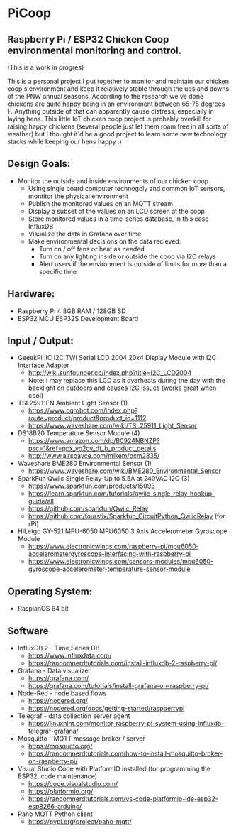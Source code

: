 # PiCoop
## Raspberry Pi / ESP32 Chicken Coop environmental monitoring and control.

(This is a work in progres)

This is a personal project I put together to monitor and maintain our chicken coop's environment and keep it relatively stable
through the ups and downs of the PNW annual seasons. According to the research we've done chickens are quite happy being in an
environment between 65-75 degrees F. Anything outside of that can apparently cause distress, especially in laying hens. This 
little IoT chicken coop project is probably overkill for raising happy chickens (several people just let them roam free in all
sorts of weather) but I thought it'd be a good project to learn some new technology stacks while keeping our hens happy :)

## Design Goals:
- Monitor the outside and inside environments of our chicken coop
  - Using single board computer technogoly and common IoT sensors, montitor the physical environment
  - Publish the monitored values on an MQTT stream
  - Display a subset of the values on an LCD screen at the coop
  - Store monitored values in a time-series database, in this case InfluxDB
  - Visualize the data in Grafana over time
  - Make environmental decisions on the data recieved:
    - Turn on / off fans or heat as needed
    - Turn on any lighting inside or outside the coop via I2C relays
    - Alert users if the environment is outside of limits for more than a specific time

## Hardware:
- Raspberry Pi 4 8GB RAM / 128GB SD
- ESP32 MCU ESP32S Development Board

## Input / Output:
- GeeekPi IIC I2C TWI Serial LCD 2004 20x4 Display Module with I2C Interface Adapter
  - http://wiki.sunfounder.cc/index.php?title=I2C_LCD2004
  - Note: I may replace this LCD as it overheats during the day with the backlight on outdoors and causes I2C issues (works great when cool)
- TSL25911FN Ambient Light Sensor (1)
  - https://www.cqrobot.com/index.php?route=product/product&product_id=1112
  - https://www.waveshare.com/wiki/TSL25911_Light_Sensor
- DS18B20 Temperature Sensor Module (4)
  - https://www.amazon.com/dp/B0924NBNZP?psc=1&ref=ppx_yo2ov_dt_b_product_details
  - http://www.airspayce.com/mikem/bcm2835/
- Waveshare BME280 Environmental Sensor (1)
  - https://www.waveshare.com/wiki/BME280_Environmental_Sensor
- SparkFun Qwiic Single Relay-Up to 5.5A at 240VAC I2C (3)
  - https://www.sparkfun.com/products/15093
  - https://learn.sparkfun.com/tutorials/qwiic-single-relay-hookup-guide/all
  - https://github.com/sparkfun/Qwiic_Relay
  - https://github.com/fourstix/Sparkfun_CircuitPython_QwiicRelay (for rPi)
- HiLetgo GY-521 MPU-6050 MPU6050 3 Axis Accelerometer Gyroscope Module
  - https://www.electronicwings.com/raspberry-pi/mpu6050-accelerometergyroscope-interfacing-with-raspberry-pi
  - https://www.electronicwings.com/sensors-modules/mpu6050-gyroscope-accelerometer-temperature-sensor-module

## Operating System:
- RaspianOS 64 bit

## Software
- InfluxDB 2 - Time Series DB
  - https://www.influxdata.com/
  - https://randomnerdtutorials.com/install-influxdb-2-raspberry-pi/
- Grafana - Data visualizer
  - https://grafana.com/
  - https://grafana.com/tutorials/install-grafana-on-raspberry-pi/
- Node-Red - node based flows
  - https://nodered.org/
  - https://nodered.org/docs/getting-started/raspberrypi
- Telegraf - data collection server agent
  - https://linuxhint.com/monitor-raspberry-pi-system-using-influxdb-telegraf-grafana/
- Mosquitto - MQTT message broker / server
  - https://mosquitto.org/
  - https://randomnerdtutorials.com/how-to-install-mosquitto-broker-on-raspberry-pi/
- Visual Studio Code with PlatformIO installed (for programming the ESP32, code maintenance)
  - https://code.visualstudio.com/
  - https://platformio.org/
  - https://randomnerdtutorials.com/vs-code-platformio-ide-esp32-esp8266-arduino/
- Paho MQTT Python client
  - https://pypi.org/project/paho-mqtt/
